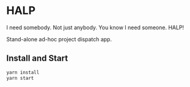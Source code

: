 # HALP

I need somebody.  Not just anybody.  You know I need someone.  HALP!

Stand-alone ad-hoc project dispatch app.

## Install and Start

```bash
yarn install
yarn start
```
